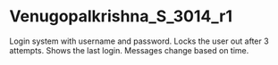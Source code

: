 # Venugopalkrishna_S_3014_r1

Login system with username and password.
Locks the user out after 3 attempts.
Shows the last login.
Messages change based on time.
